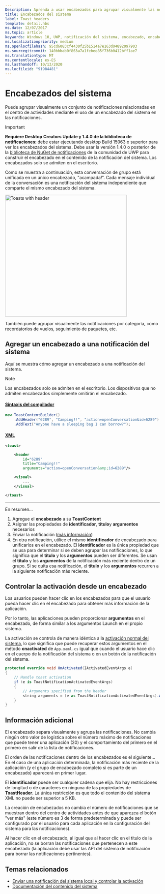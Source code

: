 ```yaml
---
Description: Aprenda a usar encabezados para agrupar visualmente las notificaciones del sistema en el centro de actividades.
title: Encabezados del sistema
label: Toast headers
template: detail.hbs
ms.date: 12/07/2017
ms.topic: article
keywords: Windows 10, UWP, notificación del sistema, encabezado, encabezados del sistema, notificación, notificaciones de grupo, centro de actividades
ms.localizationpriority: medium
ms.openlocfilehash: 95cd6083cf4430f25b1514a7e163d04892097903
ms.sourcegitcommit: 140bbbab0f863a7a1febee85f736b0412bff1ae7
ms.translationtype: MT
ms.contentlocale: es-ES
ms.lasthandoff: 10/13/2020
ms.locfileid: "91984481"
---
```

# <a name="toast-headers"></a>Encabezados del sistema

Puede agrupar visualmente un conjunto de notificaciones relacionadas en el centro de actividades mediante el uso de un encabezado del sistema en las notificaciones.

> [!IMPORTANT]
> **Requiere Desktop Creators Update y 1.4.0 de la biblioteca de notificaciones**: debe estar ejecutando desktop Build 15063 o superior para ver los encabezados del sistema. Debe usar la versión 1.4.0 o posterior de la [biblioteca de NuGet de notificaciones](https://www.nuget.org/packages/Microsoft.Toolkit.Uwp.Notifications/) de la comunidad de UWP para construir el encabezado en el contenido de la notificación del sistema. Los encabezados solo se admiten en el escritorio.

Como se muestra a continuación, esta conversación de grupo está unificada en un único encabezado, "acampada!". Cada mensaje individual de la conversación es una notificación del sistema independiente que comparte el mismo encabezado del sistema.

<img alt="Toasts with header" src="images/toast-headers-action-center.png" width="396"/>

También puede agrupar visualmente las notificaciones por categoría, como recordatorios de vuelos, seguimiento de paquetes, etc.

## <a name="add-a-header-to-a-toast"></a>Agregar un encabezado a una notificación del sistema

Aquí se muestra cómo agregar un encabezado a una notificación del sistema.

> [!NOTE]
> Los encabezados solo se admiten en el escritorio. Los dispositivos que no admiten encabezados simplemente omitirán el encabezado.

#### <a name="builder-syntax"></a>[Sintaxis del compilador](#tab/builder-syntax)

```csharp
new ToastContentBuilder()
    .AddHeader("6289", "Camping!!", "action=openConversation&id=6289")
    .AddText("Anyone have a sleeping bag I can borrow?");
```

#### <a name="xml"></a>[XML](#tab/xml)

```xml
<toast>

    <header
        id="6289"
        title="Camping!!"
        arguments="action=openConversation&amp;id=6289"/>

    <visual>
        ...
    </visual>

</toast>
```

---

En resumen...

1. Agregue el **encabezado** a su **ToastContent**
2. Asignar las propiedades de **identificador**, **título**y **argumentos** necesarios
3. Enviar la notificación ([más información](send-local-toast.md))
4. En otra notificación, utilice el mismo **identificador** de encabezado para unificarlos en el encabezado. El **identificador** es la única propiedad que se usa para determinar si se deben agrupar las notificaciones, lo que significa que el **título** y los **argumentos** pueden ser diferentes. Se usan el **título** y los **argumentos** de la notificación más reciente dentro de un grupo. Si se quita esa notificación, el **título** y los **argumentos** recurren a la siguiente notificación más reciente.


## <a name="handle-activation-from-a-header"></a>Controlar la activación desde un encabezado

Los usuarios pueden hacer clic en los encabezados para que el usuario pueda hacer clic en el encabezado para obtener más información de la aplicación.

Por lo tanto, las aplicaciones pueden proporcionar **argumentos** en el encabezado, de forma similar a los argumentos Launch en el propio sistema.

La activación se controla de manera idéntica a la [activación normal del sistema](send-local-toast.md#step-4-handling-activation), lo que significa que puede recuperar estos argumentos en el método **onactivated** de `App.xaml.cs` igual que cuando el usuario hace clic en el cuerpo de la notificación del sistema o en un botón de la notificación del sistema.

```csharp
protected override void OnActivated(IActivatedEventArgs e)
{
    // Handle toast activation
    if (e is ToastNotificationActivatedEventArgs)
    {
        // Arguments specified from the header
        string arguments = (e as ToastNotificationActivatedEventArgs).Argument;
    }
}
```


## <a name="additional-info"></a>Información adicional

El encabezado separa visualmente y agrupa las notificaciones. No cambia ningún otro valor de logística sobre el número máximo de notificaciones que puede tener una aplicación (20) y el comportamiento del primero en el primero en salir de la lista de notificaciones.

El orden de las notificaciones dentro de los encabezados es el siguiente... En el caso de una aplicación determinada, la notificación más reciente de la aplicación (y el grupo de encabezado completo si es parte de un encabezado) aparecerá en primer lugar.

El **identificador** puede ser cualquier cadena que elija. No hay restricciones de longitud o de caracteres en ninguna de las propiedades de **ToastHeader**. La única restricción es que todo el contenido del sistema XML no puede ser superior a 5 KB.

La creación de encabezados no cambia el número de notificaciones que se muestran dentro del centro de actividades antes de que aparezca el botón "ver más" (este número es 3 de forma predeterminada y puede ser configurado por el usuario para cada aplicación en la configuración del sistema para las notificaciones).

Al hacer clic en el encabezado, al igual que al hacer clic en el título de la aplicación, no se borran las notificaciones que pertenecen a este encabezado (la aplicación debe usar las API del sistema de notificación para borrar las notificaciones pertinentes).


## <a name="related-topics"></a>Temas relacionados

- [Enviar una notificación del sistema local y controlar la activación](send-local-toast.md)
- [Documentación del contenido del sistema](adaptive-interactive-toasts.md)
